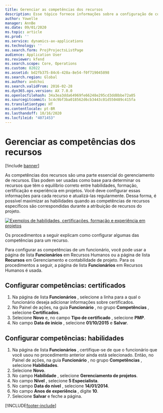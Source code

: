 ```yaml
---
title: Gerenciar as competências dos recursos
description: Esse tópico fornece informações sobre a configuração de competências para recursos do projeto.
author: Yowelle
manager: AnnBe
ms.date: 09/01/2020
ms.topic: article
ms.prod: ''
ms.service: dynamics-ax-applications
ms.technology: ''
ms.search.form: ProjProjectsListPage
audience: Application User
ms.reviewer: kfend
ms.search.scope: Core, Operations
ms.custom: 82022
ms.assetid: bd2fb375-84c6-428a-8e54-f0f719045898
ms.search.region: Global
ms.author: andchoi
ms.search.validFrom: 2016-02-28
ms.dyn365.ops.version: AX 7.0.0
ms.openlocfilehash: 34a3ea3dda64969fe66248e295cd3dd8bbe72a05
ms.sourcegitcommit: 5c4c9bf3ba018562d6cb3443c01d550489c415fa
ms.translationtype: HT
ms.contentlocale: pt-BR
ms.lasthandoff: 10/16/2020
ms.locfileid: "4071453"
---
```

# <a name="manage-resource-competencies"></a>Gerenciar as competências dos recursos

[!include [banner](../includes/banner.md)]

As competências dos recursos são uma parte essencial do gerenciamento de recursos. Elas podem ser usadas como base para determinar os recursos que têm o equilíbrio correto entre habilidades, formação, certificação e experiência em projetos. Você deve configurar essas informações para cada recurso e atualizá-las regularmente. Dessa forma, é possível maximizar as habilidades quando as competências de recursos específicos são correspondidas durante a atribuição de recursos do projeto.

[![Exemplos de habilidades, certificações, formação e experiência em projetos](./media/projectresourcing06-1024x383.jpg)](./media/projectresourcing06.jpg)

Os procedimentos a seguir explicam como configurar algumas das competências para um recurso.

Para configurar as competências de um funcionário, você pode usar a página de lista **Funcionários** em Recursos Humanos ou a página de lista **Recursos** em Gerenciamento e contabilidade de projeto. Para os procedimentos a seguir, a página de lista **Funcionários** em Recursos Humanos é usada.

## <a name="set-up-competencies-certificates"></a>Configurar competências: certificados

1. Na página de lista **Funcionários** , selecione a linha para a qual o funcionário deseja adicionar informações sobre certificados.
2. No Painel de ações, na guia **Funcionário** , no grupo **Competências** , selecione **Certificados**.
3. Selecione **Novo** e, no campo **Tipo de certificado** , selecione **PMP**.
4. No campo **Data de início** , selecione **01/10/2015** e **Salvar**.

## <a name="set-up-competencies-skills"></a>Configurar competências: habilidades

1. Na página de lista **Funcionários** , certifique-se de que o funcionário que você usou no procedimento anterior ainda está selecionado. Então, no Painel de ações, na guia **Funcionário** , no grupo **Competências** , selecione **Habilidades**.
2. Selecione **Novo**.
3. No campo **Habilidade** , selecione **Gerenciamento de projetos**.
4. No campo **Nível** , selecione **5 Especialista**.
5. No campo **Data do nível** , selecione **14/01/2014**.
6. No campo **Anos de experiência** , digite **10**.
7. Selecione **Salvar** e feche a página.


[!INCLUDE[footer-include](../includes/footer-banner.md)]